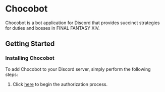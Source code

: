 # Chocobot

Chocobot is a bot application for Discord that provides succinct strategies for duties and bosses in FINAL FANTASY XIV.

## Getting Started

### Installing Chocobot

To add Chocobot to your Discord server, simply perform the following steps:

1. Click [here](https://discord.com/api/oauth2/authorize?client_id=796117085637181460&permissions=18432&scope=bot) to begin the authorization process. 